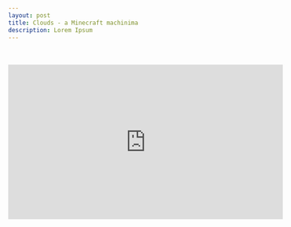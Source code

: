 ```yaml
---
layout: post
title: Clouds - a Minecraft machinima
description: Lorem Ipsum
---
```

<br>
<br>
<iframe width="560" height="315" src="https://www.youtube.com/embed/223dZD_pItQ"  frameborder="0" allow="accelerometer;  encrypted-media; gyroscope; picture-in-picture" allowfullscreen ></iframe>
